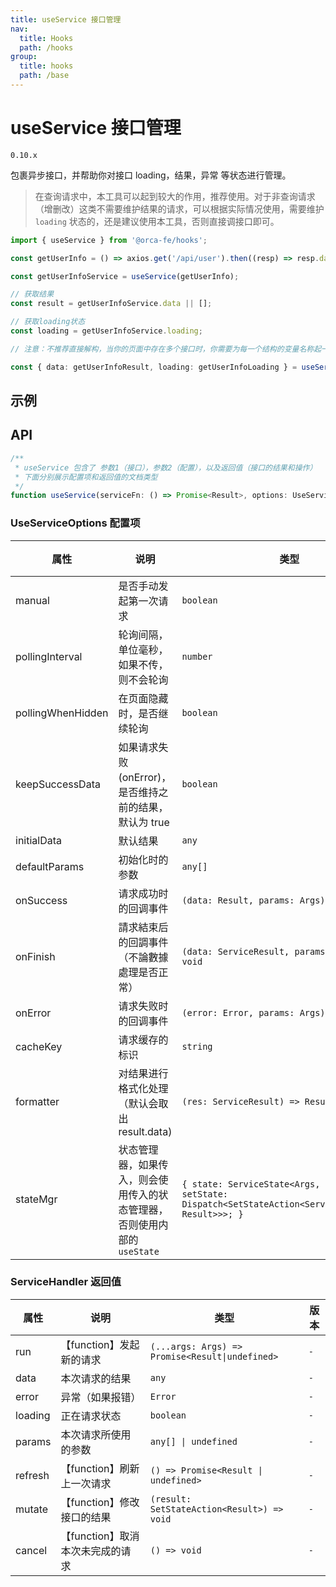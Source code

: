 ```yaml
---
title: useService 接口管理
nav:
  title: Hooks
  path: /hooks
group:
  title: hooks
  path: /base
---
```


# useService 接口管理

`0.10.x`

包裹异步接口，并帮助你对接口 loading，结果，异常 等状态进行管理。

> 在查询请求中，本工具可以起到较大的作用，推荐使用。对于非查询请求（增删改）这类不需要维护结果的请求，可以根据实际情况使用，需要维护 `loading`
> 状态的，还是建议使用本工具，否则直接调接口即可。

```ts | pure
import { useService } from '@orca-fe/hooks';

const getUserInfo = () => axios.get('/api/user').then((resp) => resp.data);

const getUserInfoService = useService(getUserInfo);

// 获取结果
const result = getUserInfoService.data || [];

// 获取loading状态
const loading = getUserInfoService.loading;

// 注意：不推荐直接解构，当你的页面中存在多个接口时，你需要为每一个结构的变量名称起一个不同的名字，非常麻烦。请查看后续示例中的写法

const { data: getUserInfoResult, loading: getUserInfoLoading } = useService(getUserInfo); // 不推荐
```

## 示例

<code src="../demo/useService/Demo1.tsx"></code>
<code src="../demo/useService/Demo2.tsx"></code>
<code src="../demo/useService/Demo3.tsx"></code>

## API

```ts | pure
/**
 * useService 包含了 参数1（接口），参数2（配置），以及返回值（接口的结果和操作）
 * 下面分别展示配置项和返回值的文档类型
 */
function useService(serviceFn: () => Promise<Result>, options: UseServiceOptions): ServiceHandler;
```

### UseServiceOptions 配置项

| 属性              | 说明                                                                      | 类型                                                                                                     | 默认值 | 版本 |
| ----------------- | ------------------------------------------------------------------------- | -------------------------------------------------------------------------------------------------------- | ------ | ---- |
| manual            | 是否手动发起第一次请求                                                    | `boolean`                                                                                                | false  | `-`  |
| pollingInterval   | 轮询间隔，单位毫秒，如果不传，则不会轮询                                  | `number`                                                                                                 | -      | `-`  |
| pollingWhenHidden | 在页面隐藏时，是否继续轮询                                                | `boolean`                                                                                                | false  | `-`  |
| keepSuccessData   | 如果请求失败(onError)，是否维持之前的结果，默认为 true                    | `boolean`                                                                                                | true   | `-`  |
| initialData       | 默认结果                                                                  | `any`                                                                                                    | -      | `-`  |
| defaultParams     | 初始化时的参数                                                            | `any[]`                                                                                                  | -      | `-`  |
| onSuccess         | 请求成功时的回调事件                                                      | `(data: Result, params: Args) => void`                                                                   | -      | `-`  |
| onFinish          | 請求結束后的回調事件（不論數據處理是否正常）                              | `(data: ServiceResult, params: Args) => void`                                                            | -      | `-`  |
| onError           | 请求失败时的回调事件                                                      | `(error: Error, params: Args) => void`                                                                   | -      | `-`  |
| cacheKey          | 请求缓存的标识                                                            | `string`                                                                                                 | -      | `-`  |
| formatter         | 对结果进行格式化处理（默认会取出 result.data)                             | `(res: ServiceResult) => Result`                                                                         | -      | `-`  |
| stateMgr          | 状态管理器，如果传入，则会使用传入的状态管理器，否则使用内部的 `useState` | `{ state: ServiceState<Args, Result>; setState: Dispatch<SetStateAction<ServiceState<Args, Result>>>; }` | -      | `-`  |

### ServiceHandler 返回值

| 属性    | 说明                             | 类型                                            | 版本 |
| ------- | -------------------------------- | ----------------------------------------------- | ---- |
| run     | 【function】发起新的请求         | `(...args: Args) => Promise<Result\|undefined>` | `-`  |
| data    | 本次请求的结果                   | `any`                                           | `-`  |
| error   | 异常（如果报错）                 | `Error`                                         | `-`  |
| loading | 正在请求状态                     | `boolean`                                       | `-`  |
| params  | 本次请求所使用的参数             | `any[] \| undefined`                            | `-`  |
| refresh | 【function】刷新上一次请求       | `() => Promise<Result \| undefined>`            | `-`  |
| mutate  | 【function】修改接口的结果       | `(result: SetStateAction<Result>) => void`      | `-`  |
| cancel  | 【function】取消本次未完成的请求 | `() => void`                                    | `-`  |
